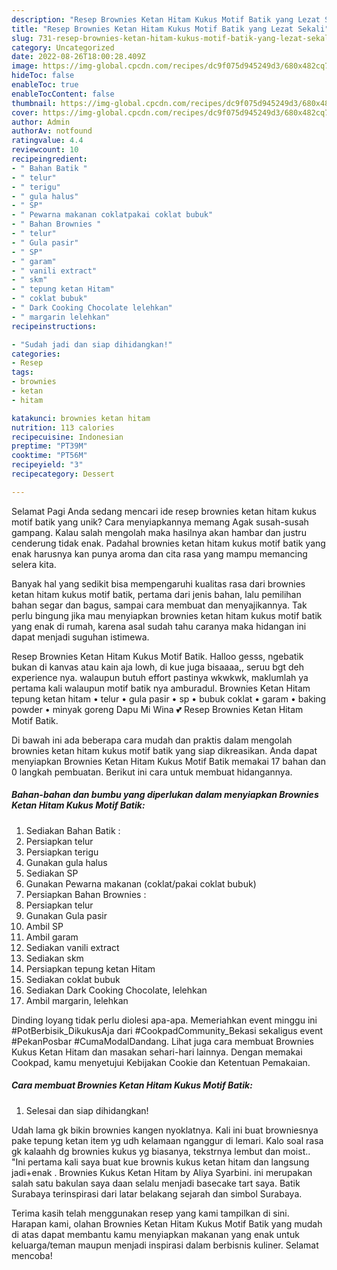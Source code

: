 ```yaml
---
description: "Resep Brownies Ketan Hitam Kukus Motif Batik yang Lezat Sekali"
title: "Resep Brownies Ketan Hitam Kukus Motif Batik yang Lezat Sekali"
slug: 731-resep-brownies-ketan-hitam-kukus-motif-batik-yang-lezat-sekali
category: Uncategorized
date: 2022-08-26T18:00:28.409Z
image: https://img-global.cpcdn.com/recipes/dc9f075d945249d3/680x482cq70/brownies-ketan-hitam-kukus-motif-batik-foto-resep-utama.jpg
hideToc: false
enableToc: true
enableTocContent: false
thumbnail: https://img-global.cpcdn.com/recipes/dc9f075d945249d3/680x482cq70/brownies-ketan-hitam-kukus-motif-batik-foto-resep-utama.jpg
cover: https://img-global.cpcdn.com/recipes/dc9f075d945249d3/680x482cq70/brownies-ketan-hitam-kukus-motif-batik-foto-resep-utama.jpg
author: Admin
authorAv: notfound
ratingvalue: 4.4
reviewcount: 10
recipeingredient:
- " Bahan Batik "
- " telur"
- " terigu"
- " gula halus"
- " SP"
- " Pewarna makanan coklatpakai coklat bubuk"
- " Bahan Brownies "
- " telur"
- " Gula pasir"
- " SP"
- " garam"
- " vanili extract"
- " skm"
- " tepung ketan Hitam"
- " coklat bubuk"
- " Dark Cooking Chocolate lelehkan"
- " margarin lelehkan"
recipeinstructions:

- "Sudah jadi dan siap dihidangkan!"
categories:
- Resep
tags:
- brownies
- ketan
- hitam

katakunci: brownies ketan hitam 
nutrition: 113 calories
recipecuisine: Indonesian
preptime: "PT39M"
cooktime: "PT56M"
recipeyield: "3"
recipecategory: Dessert

---
```



Selamat Pagi Anda sedang mencari ide resep brownies ketan hitam kukus motif batik yang unik? Cara menyiapkannya memang Agak susah-susah gampang. Kalau salah mengolah maka hasilnya akan hambar dan justru cenderung tidak enak. Padahal brownies ketan hitam kukus motif batik yang enak harusnya kan punya aroma dan cita rasa yang mampu memancing selera kita.


Banyak hal yang sedikit bisa mempengaruhi kualitas rasa dari brownies ketan hitam kukus motif batik, pertama dari jenis bahan, lalu pemilihan bahan segar dan bagus, sampai cara membuat dan menyajikannya. Tak perlu bingung jika mau menyiapkan brownies ketan hitam kukus motif batik yang enak di rumah, karena asal sudah tahu caranya maka hidangan ini dapat menjadi suguhan istimewa.

Resep Brownies Ketan Hitam Kukus Motif Batik. Halloo gesss, ngebatik bukan di kanvas atau kain aja lowh, di kue juga bisaaaa,, seruu bgt deh experience nya. walaupun butuh effort pastinya wkwkwk, maklumlah ya pertama kali walaupun motif batik nya amburadul. Brownies Ketan Hitam tepung ketan hitam • telur • gula pasir • sp • bubuk coklat • garam • baking powder • minyak goreng Dapu Mi Wina 💕 Resep Brownies Ketan Hitam Motif Batik.


Di bawah ini ada beberapa cara mudah dan praktis dalam mengolah brownies ketan hitam kukus motif batik yang siap dikreasikan. Anda dapat menyiapkan Brownies Ketan Hitam Kukus Motif Batik memakai 17 bahan dan 0 langkah pembuatan. Berikut ini cara untuk membuat hidangannya.

<!--inarticleads1-->

##### Bahan-bahan dan bumbu yang diperlukan dalam menyiapkan Brownies Ketan Hitam Kukus Motif Batik:

1. Sediakan  Bahan Batik :
1. Persiapkan  telur
1. Persiapkan  terigu
1. Gunakan  gula halus
1. Sediakan  SP
1. Gunakan  Pewarna makanan (coklat/pakai coklat bubuk)
1. Persiapkan  Bahan Brownies :
1. Persiapkan  telur
1. Gunakan  Gula pasir
1. Ambil  SP
1. Ambil  garam
1. Sediakan  vanili extract
1. Sediakan  skm
1. Persiapkan  tepung ketan Hitam
1. Sediakan  coklat bubuk
1. Sediakan  Dark Cooking Chocolate, lelehkan
1. Ambil  margarin, lelehkan


Dinding loyang tidak perlu diolesi apa-apa. Memeriahkan event minggu ini #PotBerbisik_DikukusAja dari #CookpadCommunity_Bekasi sekaligus event #PekanPosbar #CumaModalDandang. Lihat juga cara membuat Brownies Kukus Ketan Hitam dan masakan sehari-hari lainnya. Dengan memakai Cookpad, kamu menyetujui Kebijakan Cookie dan Ketentuan Pemakaian. 

<!--inarticleads2-->

##### Cara membuat Brownies Ketan Hitam Kukus Motif Batik:


1. Selesai dan siap dihidangkan!

Udah lama gk bikin brownies kangen nyoklatnya. Kali ini buat browniesnya pake tepung ketan item yg udh kelamaan nganggur di lemari. Kalo soal rasa gk kalaahh dg brownies kukus yg biasanya, tekstrnya lembut dan moist.. &#34;Ini pertama kali saya buat kue brownis kukus ketan hitam dan langsung jadi+enak . Brownies Kukus Ketan Hitam by Aliya Syarbini. ini merupakan salah satu bakulan saya daan selalu menjadi basecake tart saya. Batik Surabaya terinspirasi dari latar belakang sejarah dan simbol Surabaya. 

Terima kasih telah menggunakan resep yang kami tampilkan di sini. Harapan kami, olahan Brownies Ketan Hitam Kukus Motif Batik yang mudah di atas dapat membantu kamu menyiapkan makanan yang enak untuk keluarga/teman maupun menjadi inspirasi dalam berbisnis kuliner. Selamat mencoba!
